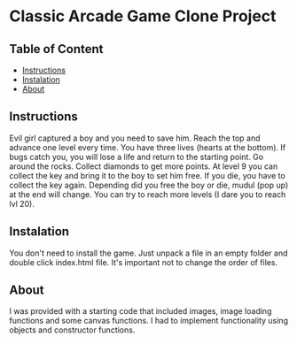 # Classic Arcade Game Clone Project

## Table of Content

- [Instructions](#instructions)
- [Instalation](#instalation)
- [About](#about)

## Instructions

Evil girl captured a boy and you need to save him.
Reach the top and advance one level every time. You have three lives (hearts at the bottom).
If bugs catch you, you will lose a life and return to the starting point. 
Go around the rocks. Collect diamonds to get more points.
At level 9 you can collect the key and bring it to the boy to set him free. If you die, you have to collect the key again.
Depending did you free the boy or die, mudul (pop up) at the end will change.
You can try to reach more levels (I dare you to reach lvl 20).

## Instalation

You don't need to install the game. Just unpack a file in an empty folder and double click index.html file.
It's important not to change the order of files.

## About

I was provided with a starting code that included images, image loading functions and some canvas functions.
I had to implement functionality using objects and constructor functions.
